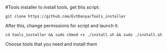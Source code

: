 #Tools installer
to install tools, get this script:  
```
git clone https://github.com/EvtDanya/Tools_installer
``` 
After this, change permissions for script and launch it:  
```
cd tools_installer && sudo chmod +x ./install.sh && sudo ./install.sh
``` 
Choose tools that you need and install them  